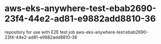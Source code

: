 # aws-eks-anywhere-test-ebab2690-23f4-44e2-ad81-e9882add8810-36
repository for use with E2E test job aws-eks-anywhere-test:ebab2690-23f4-44e2-ad81-e9882add8810-36

